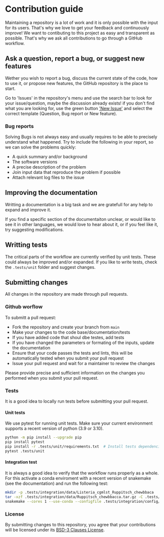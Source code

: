 # Contribution guide

Maintaining a repository is a lot of work and it is only possible with the
input for its users. That's why we love to get your feedback and continuously
improve! We want to contibuting to this project as easy and transparent as
possible. That's why we ask all contributions to go through a GitHub workflow.

## Ask a question, report a bug, or suggest new features

Wether you wish to report a bug, discuss the current state of the code,
how to use it, or propose new features, the GitHub repository is the place to
start.

Go to 'Issues' in the repository's menu and use the search bar to look for your
issue/question, maybe the discussion already exists! if you don't find what
you are looking for, use the green button
['New Issue'](https://github.com/NRW-GEUBT/geuebt-chewie/issues/new)
and select the correct template (Question, Bug report or New feature).

### Bug reports

Solving Bugs is not always easy and usually requires to be able to precisely
understand what happened. Try to include the following in your report, so we
can solve the problems quickly:

- A quick summary and/or background
- The software versions
- A precise description of the problem
- Join input data that reproduce the problem if possible
- Attach relevant log files to the issue

## Improving the documentation

Writting a documentation is a big task and we are gratefull for any help
to expand and improve it.

If you find a specific section of the documentaiton unclear, or would like to
see it in other languages, we would love to hear about it, or if you feel like
it, try suggesting modifications.


## Writting tests

The critical parts of the workflow are currently verified by unit tests.
These could always be improved and/or expanded. If you like to write tests,
check the `.tests/unit` folder and suggest changes.

## Submitting changes

All changes in the repository are made through pull requests.

### Github worflow

To submitt a pull request:

- Fork the repository and create your branch from `main`
- Make your changes to the code base/documentation/tests
- If you have added code that shoul dbe testes, add tests
- If you have changed the parameters or formating of the inputs, update the documentation
- Ensure that your code passes the tests and lints, this will be automatically
  tested when you submit your pull request
- Issue your pull request and wait for a maintainer to review the changes

Please provide precise and sufficient information on the changes you
performed when you submit your pull request.

### Tests

It is a good idea to locally run tests before submitting your pull request.

#### Unit tests

We use pytest for running unit tests. Make sure your current environment supports
a recent version of python (3.9 or 3.10).

```bash
python -m pip install --upgrade pip
pip install pytest
pip install -r .tests/unit/requirements.txt  # Install tests dependencies
pytest .tests/unit
```

#### Integration test

It is always a good idea to verify that the workflow runs properly as a whole.
For this activate a conda enviroment with a recent version of snakemake (see the
documentation) and run the following test:

```bash
mkdir -p .tests/integration/data/Listeria_cgmlst_Ruppitsch_chewbbaca
tar -xzf .tests/integration/data/Ruppitsch_chewbbacca.tar.gz -C .tests/integration/data/Listeria_cgmlst_Ruppitsch_chewbbaca --strip-components 1
snakemake --cores 1 --use-conda --configfile .tests/integration/config/config.yaml
```

### License

By submitting changes to this repository, you agree that your contributions
will be licensed under its [BSD-3 Clauses License](LICENSE).
